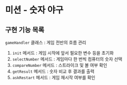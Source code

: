 # 미션 - 숫자 야구

## 구현 기능 목록

`gameHandler` 클래스 : 게임 전반의 흐름 관리
  1. `init` 메서드 : 게임 시작에 앞서 필요한 변수 등을 초기화
  2. `selectNumber` 메서드 : 게임마다 한 번씩 컴퓨터의 숫자 선택
  3. `compareNumber` 메서드 : 스트라이크 및 볼 여부 확인
  4. `getResult` 메서드 : 숫자 비교 후 결과를 출력
  5. `askRestart` 메서드 : 게임 재시작 여부를 확인